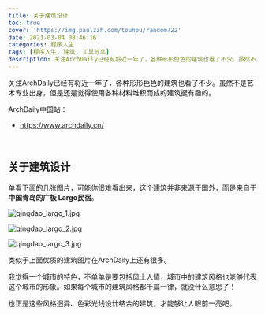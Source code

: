```yaml
---
title: 关于建筑设计
toc: true
cover: 'https://img.paulzzh.com/touhou/random?22'
date: 2021-03-04 08:46:16
categories: 程序人生
tags: [程序人生, 建筑, 工具分享]
description: 关注ArchDaily已经有将近一年了，各种形形色色的建筑也看了不少。虽然不是艺术专业出身，但是还是觉得使用各种材料堆积而成的建筑挺有趣的。
---
```


关注ArchDaily已经有将近一年了，各种形形色色的建筑也看了不少。虽然不是艺术专业出身，但是还是觉得使用各种材料堆积而成的建筑挺有趣的。

ArchDaily中国站：

-   https://www.archdaily.cn/

<br/>

<!--more-->

## **关于建筑设计**

单看下面的几张图片，可能你很难看出来，这个建筑并非来源于国外，而是来自于**中国青岛的广板 Largo民宿**。

![qingdao_largo_1.jpg](https://raw.gitmirror.com/JasonkayZK/blog_static/master/images/qingdao_largo_1.jpg)

![qingdao_largo_2.jpg](https://raw.gitmirror.com/JasonkayZK/blog_static/master/images/qingdao_largo_2.jpg)

![qingdao_largo_3.jpg](https://raw.gitmirror.com/JasonkayZK/blog_static/master/images/qingdao_largo_3.jpg)

类似于上面优质的建筑图片在ArchDaily上还有很多。

我觉得一个城市的特色，不单单是要包括风土人情，城市中的建筑风格也能够代表这个城市的形象。如果每个城市的建筑风格都千篇一律，就没什么意思了！

也正是这些风格迥异、色彩光线设计结合的建筑，才能够让人眼前一亮吧。

<br/>